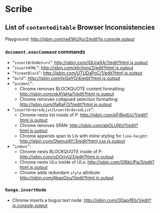 Scribe
======

## List of `contenteditable` Browser Inconsistencies
Playground: http://jsbin.com/iwEWUXo/2/edit?js,console,output

### `document.execCommand` commands
* "`insertBrOnReturn`": http://jsbin.com/IQUraXA/1/edit?html,js,output
* "`insertHTML`": http://jsbin.com/elicInov/2/edit?html,js,output
* "`formatBlock`": http://jsbin.com/UTUDaPoC/1/edit?html,js,output
* "`bold`": http://jsbin.com/IxiSeYO/4/edit?html,js,output
* "`outdent`":
  - Chrome removes BLOCKQUOTE content formatting: http://jsbin.com/okAYaHa/1/edit?html,js,output
  - Chrome removes collapsed selection formatting: http://jsbin.com/IfaRaFO/1/edit?html,js,output
* "`insertOrderedList`/`insertOrderedList`":
  - Chrome nests list inside of P: http://jsbin.com/eFiRedUc/1/edit?html,js,output
  - Chrome removes SPAN: http://jsbin.com/abOLUNU/1/edit?html,js,output
  - Chrome appends span to LIs with inline styling for `line-height`: http://jsbin.com/OtemujAY/3/edit?html,css,js,output
* "`indent`":
  - Chrome nests BLOCKQUOTE inside of P: http://jsbin.com/oDOriyU/3/edit?html,js,output
  - Chrome nests ULs inside of ULs: http://jsbin.com/ORikUPa/3/edit?html,js,output
  - Chrome adds redundant `style` attribute: http://jsbin.com/AkasOzu/1/edit?html,js,output

### `Range.insertNode`
* Chrome inserts a bogus text node: http://jsbin.com/ODapifEb/1/edit?js,console,output
